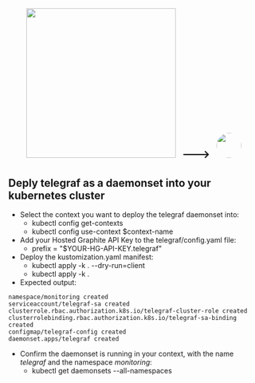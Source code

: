 <h2 style="text-align:center;">
<img style="width:300px;margin:.5rem" src="https://kubernetes.io/_common-resources/images/flower.svg" /> --->
<img style="width:50px;margin:.5rem;border-radius:50%" src="https://cdn.buttercms.com/bCPe2yZrQrCP0n42ordd"/>
</h2>

## Deply telegraf as a daemonset into your kubernetes cluster
- Select the context you want to deploy the telegraf daemonset into:
  - kubectl config get-contexts
  - kubectl config use-context $context-name
- Add your Hosted Graphite API Key to the telegraf/config.yaml file:
  - prefix = "$YOUR-HG-API-KEY.telegraf"
- Deploy the kustomization.yaml manifest:
  - kubectl apply -k . --dry-run=client
  - kubectl apply -k .
- Expected output:
```
namespace/monitoring created
serviceaccount/telegraf-sa created
clusterrole.rbac.authorization.k8s.io/telegraf-cluster-role created
clusterrolebinding.rbac.authorization.k8s.io/telegraf-sa-binding created
configmap/telegraf-config created
daemonset.apps/telegraf created
```

- Confirm the daemonset is running in your context, with the name *telegraf* and the namespace *monitoring*:
  - kubectl get daemonsets --all-namespaces